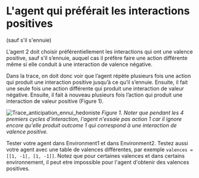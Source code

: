 # L'agent qui préférait les interactions positives 
(sauf s'il s'ennuie)

L’agent 2 doit choisir préférentiellement les interactions qui ont une valence positive, sauf s’il s’ennuie, auquel cas il préfère faire une action différente même si elle conduit à une interaction de valence négative. 

Dans la trace, on doit donc voir que l’agent répète plusieurs fois une action qui produit une interaction positive jusqu’à ce qu’il s’ennuie. Ensuite, il fait une seule fois une action différente qui produit une interaction de valeur négative. Ensuite, il fait à nouveau plusieurs fois l’action qui produit une interaction de valeur positive (Figure 1). 


![Trace_anticipation_ennui_hedoniste](trace_agent2.png)
_Figure 1. Noter que pendant les 4 premiers cycles d'interaction, l'agent n'essaie pas action 1 car il ignore encore qu'elle produit outcome 1 qui correspond à une interaction de valence positive._

Tester votre agent dans Environment1 et dans Environment2. 
Testez aussi votre agent avec une table de valences différentes, par exemple  `valences = [[1, -1], [1, -1]]`. 
Notez que pour certaines valences et dans certains environnement, il peut etre impossible pour l'agent d'obtenir des valences positives. 
